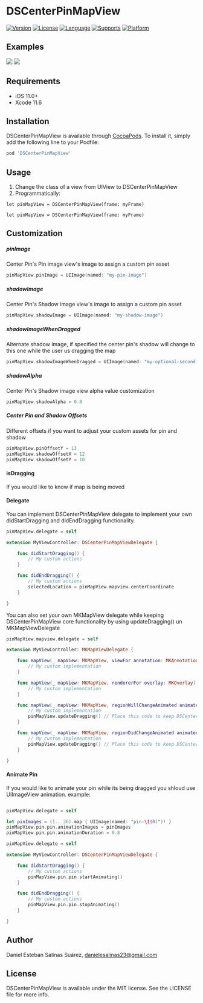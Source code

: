 # DSCenterPinMapView

[![Version](https://img.shields.io/cocoapods/v/DSCenterPinMapView.svg?style=flat)](http://cocoapods.org/pods/DSCenterPinMapView)
[![License](https://img.shields.io/cocoapods/l/DSCenterPinMapView.svg?style=flat)](http://cocoapods.org/pods/DSCenterPinMapView)
[![Language](https://img.shields.io/badge/language-Swift-orange.svg?style=flat)]()
[![Supports](https://img.shields.io/badge/supports-CocoaPods?style=flat)]()
[![Platform](https://img.shields.io/cocoapods/p/DSCenterPinMapView.svg?style=flat)](http://cocoapods.org/pods/DSCenterPinMapView)
<br />

## Examples

 ![](/Screenshots/example.gif)  ![](/Screenshots/example_2.gif)

## Requirements
- iOS 11.0+
- Xcode 11.6

## Installation

DSCenterPinMapView is available through [CocoaPods](http://cocoapods.org). To install
it, simply add the following line to your Podfile:

```ruby
pod 'DSCenterPinMapView'
```
## Usage

1. Change the class of a view from UIView to DSCenterPinMapView 
2. Programmatically:

```
let pinMapView = DSCenterPinMapView(frame: myFrame)
```

```
let pinMapView = DSCenterPinMapView(frame: myFrame)
```

## Customization 

##### pinImage
Center Pin's Pin image view's image to assign a custom pin asset
```swift
pinMapView.pinImage = UIImage(named: "my-pin-image")
```

##### shadowImage
Center Pin's Shadow image view's image to assign a custom pin asset
```swift
pinMapView.shadowImage = UIImage(named: "my-shadow-image")
```

##### shadowImageWhenDragged
Alternate shadow image, if specified the center pin's shadow will change to this one while the user us dragging the map
```swift
pinMapView.shadowImageWhenDragged = UIImage(named: "my-optional-second-shadow-image")
```

##### shadowAlpha
Center Pin's Shadow image view alpha value customization
```swift
pinMapView.shadowAlpha = 0.8
```

##### Center Pin and Shadow Offsets
Different offsets if you want to adjust your custom assets for pin and shadow
```swift
pinMapView.pinOffsetY = 13
pinMapView.shadowOffsetX = 12
pinMapView.shadowOffsetY = 10
```

#### isDragging
If you would like to know if map is being moved

#### Delegate
You can implement DSCenterPinMapView delegate to implement your own didStartDragging and didEndDragging functionality.
```swift
pinMapView.delegate = self

extension MyViewController: DSCenterPinMapViewDelegate {

    func didStartDragging() {
        // My custom actions
    }

    func didEndDragging() {
        // My custom actions
        selectedLocation = pinMapView.mapview.centerCoordinate
    }

}

```

You can also set your own MKMapView delegate while keeping DSCenterPinMapView core functionality by using updateDragging() un MKMapViewDelegate
```swift
pinMapView.mapview.delegate = self

extension MyViewController: MKMapViewDelegate {

    func mapView(_ mapView: MKMapView, viewFor annotation: MKAnnotation) -> MKAnnotationView? {
        // My custom implementation
    }

    func mapView(_ mapView: MKMapView, rendererFor overlay: MKOverlay) -> MKOverlayRenderer {
        // My custom implementation
    }

    func mapView(_ mapView: MKMapView, regionWillChangeAnimated animated: Bool) {
        // My custom implementation
        pinMapView.updateDragging() // Place this code to keep DSCenterPinMapView delegate functionality
    }

    func mapView(_ mapView: MKMapView, regionDidChangeAnimated animated: Bool) {
        // My custom implementation
        pinMapView.updateDragging() // Place this code to keep DSCenterPinMapView delegate functionality
    }

}

```

#### Animate Pin
If you would like to animate your pin while its being dragged you shloud use UIImageView animation. example:
```swift

pinMapView.delegate = self

let pinImages = (1...36).map { UIImage(named: "pin-\($0)")! }
pinMapView.pin.pin.animationImages = pinImages
pinMapView.pin.pin.animationDuration = 0.8

pinMapView.delegate = self

extension MyViewController: DSCenterPinMapViewDelegate {

    func didStartDragging() {
        // My custom actions
        pinMapView.pin.pin.startAnimating()
    }

    func didEndDragging() {
        // My custom actions
        pinMapView.pin.pin.stopAnimating()
    }

}

```

## Author

Daniel Esteban Salinas Suárez, danielesalinas23@gmail.com

## License

DSCenterPinMapView is available under the MIT license. See the LICENSE file for more info.
